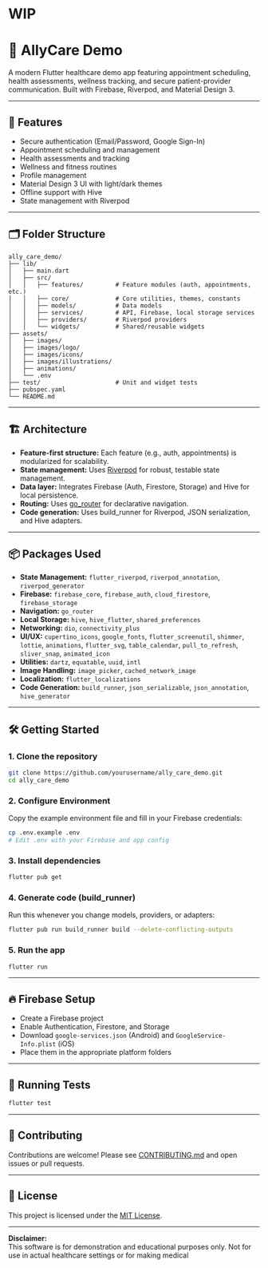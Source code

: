 # WIP

# 🏥 AllyCare Demo

A modern Flutter healthcare demo app featuring appointment scheduling, health assessments, wellness tracking, and secure patient-provider communication. Built with Firebase, Riverpod, and Material Design 3.

---

## 🚀 Features

- Secure authentication (Email/Password, Google Sign-In)
- Appointment scheduling and management
- Health assessments and tracking
- Wellness and fitness routines
- Profile management
- Material Design 3 UI with light/dark themes
- Offline support with Hive
- State management with Riverpod

---

## 🗂️ Folder Structure

```
ally_care_demo/
├── lib/
│   ├── main.dart
│   ├── src/
│   │   ├── features/         # Feature modules (auth, appointments, etc.)
│   │   ├── core/             # Core utilities, themes, constants
│   │   ├── models/           # Data models
│   │   ├── services/         # API, Firebase, local storage services
│   │   ├── providers/        # Riverpod providers
│   │   └── widgets/          # Shared/reusable widgets
├── assets/
│   ├── images/
│   ├── images/logo/
│   ├── images/icons/
│   ├── images/illustrations/
│   ├── animations/
│   └── .env
├── test/                     # Unit and widget tests
├── pubspec.yaml
└── README.md
```

---

## 🏗️ Architecture

- **Feature-first structure:** Each feature (e.g., auth, appointments) is modularized for scalability.
- **State management:** Uses [Riverpod](https://riverpod.dev/) for robust, testable state management.
- **Data layer:** Integrates Firebase (Auth, Firestore, Storage) and Hive for local persistence.
- **Routing:** Uses [go_router](https://pub.dev/packages/go_router) for declarative navigation.
- **Code generation:** Uses build_runner for Riverpod, JSON serialization, and Hive adapters.

---

## 📦 Packages Used

- **State Management:** `flutter_riverpod`, `riverpod_annotation`, `riverpod_generator`
- **Firebase:** `firebase_core`, `firebase_auth`, `cloud_firestore`, `firebase_storage`
- **Navigation:** `go_router`
- **Local Storage:** `hive`, `hive_flutter`, `shared_preferences`
- **Networking:** `dio`, `connectivity_plus`
- **UI/UX:** `cupertino_icons`, `google_fonts`, `flutter_screenutil`, `shimmer`, `lottie`, `animations`, `flutter_svg`, `table_calendar`, `pull_to_refresh`, `sliver_snap`, `animated_icon`
- **Utilities:** `dartz`, `equatable`, `uuid`, `intl`
- **Image Handling:** `image_picker`, `cached_network_image`
- **Localization:** `flutter_localizations`
- **Code Generation:** `build_runner`, `json_serializable`, `json_annotation`, `hive_generator`

---

## 🛠️ Getting Started

### 1. Clone the repository

```bash
git clone https://github.com/yourusername/ally_care_demo.git
cd ally_care_demo
```

### 2. Configure Environment

Copy the example environment file and fill in your Firebase credentials:

```bash
cp .env.example .env
# Edit .env with your Firebase and app config
```

### 3. Install dependencies

```bash
flutter pub get
```

### 4. Generate code (build_runner)

Run this whenever you change models, providers, or adapters:

```bash
flutter pub run build_runner build --delete-conflicting-outputs
```

### 5. Run the app

```bash
flutter run
```

---

## 🔥 Firebase Setup

- Create a Firebase project
- Enable Authentication, Firestore, and Storage
- Download `google-services.json` (Android) and `GoogleService-Info.plist` (iOS)
- Place them in the appropriate platform folders

---

## 🧪 Running Tests

```bash
flutter test
```

---

## 🤝 Contributing

Contributions are welcome! Please see [CONTRIBUTING.md](CONTRIBUTING.md) and open issues or pull requests.

---

## 📄 License

This project is licensed under the [MIT License](LICENSE).

---

**Disclaimer:**  
This software is for demonstration and educational purposes only. Not for use in actual healthcare settings or for making medical